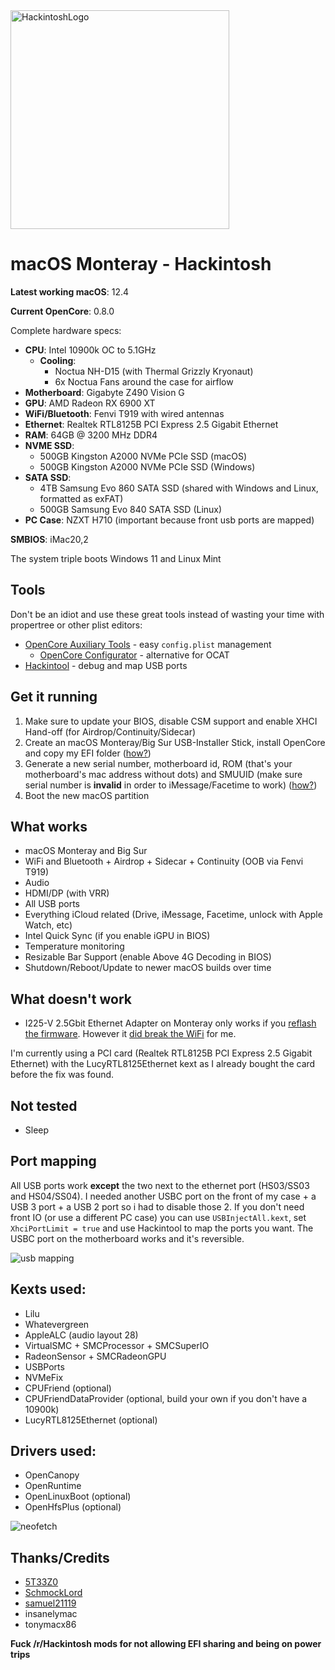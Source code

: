 <img src="https://i.imgur.com/foW4AcU.jpg" height="350" title="HackintoshLogo">

# macOS Monteray - Hackintosh

**Latest working macOS**: 12.4

**Current OpenCore**: 0.8.0

Complete hardware specs:
- **CPU**: Intel 10900k OC to 5.1GHz
	- **Cooling**: 
		- Noctua NH-D15 (with Thermal Grizzly Kryonaut) 
		- 6x Noctua Fans around the case for airflow
- **Motherboard**: Gigabyte Z490 Vision G
- **GPU**: AMD Radeon RX 6900 XT
- **WiFi/Bluetooth**: Fenvi T919 with wired antennas
- **Ethernet**: Realtek RTL8125B PCI Express 2.5 Gigabit Ethernet
- **RAM**: 64GB @ 3200 MHz DDR4
- **NVME SSD**: 
	- 500GB Kingston A2000 NVMe PCIe SSD (macOS)
	- 500GB Kingston A2000 NVMe PCIe SSD (Windows)
- **SATA SSD**: 
	- 4TB Samsung Evo 860 SATA SSD (shared with Windows and Linux, formatted as exFAT)
	- 500GB Samsung Evo 840 SATA SSD (Linux)
- **PC Case**: NZXT H710 (important because front usb ports are mapped)

**SMBIOS**: iMac20,2

The system triple boots Windows 11 and Linux Mint

## Tools
Don't be an idiot and use these great tools instead of wasting your time with propertree or other plist editors:
- [OpenCore Auxiliary Tools](https://github.com/ic005k/QtOpenCoreConfig) - easy `config.plist` management
	- [OpenCore Configurator](https://mackie100projects.altervista.org/download-opencore-configurator/) - alternative for OCAT
- [Hackintool](https://github.com/headkaze/Hackintool/releases) - debug and map USB ports

## Get it running
1. Make sure to update your BIOS, disable CSM support and enable XHCI Hand-off (for Airdrop/Continuity/Sidecar)
2. Create an macOS Monteray/Big Sur USB-Installer Stick, install OpenCore and copy my EFI folder ([how?](https://github.com/SchmockLord/Hackintosh-Intel-i9-10900k-Gigabyte-Z490-Vision-D#installation-notes))
3. Generate a new serial number, motherboard id, ROM (that's your motherboard's mac address without dots) and SMUUID (make sure serial number is **invalid** in order to iMessage/Facetime to work) ([how?](https://dortania.github.io/OpenCore-Install-Guide/config.plist/comet-lake.html#platforminfo))
4. Boot the new macOS partition

## What works
- macOS Monteray and Big Sur
- WiFi and Bluetooth + Airdrop + Sidecar + Continuity (OOB via Fenvi T919)
- Audio
- HDMI/DP (with VRR)
- All USB ports
- Everything iCloud related (Drive, iMessage, Facetime, unlock with Apple Watch, etc)
- Intel Quick Sync (if you enable iGPU in BIOS)
- Temperature monitoring
- Resizable Bar Support (enable Above 4G Decoding in BIOS)
- Shutdown/Reboot/Update to newer macOS builds over time

## What doesn't work
- I225-V 2.5Gbit Ethernet Adapter on Monteray only works if you [reflash the firmware](https://github.com/5T33Z0/Gigabyte-Z490-Vision-G-Hackintosh-OpenCore/blob/main/I225-V_FIX.md). However it [did break the WiFi](https://github.com/5T33Z0/Gigabyte-Z490-Vision-G-Hackintosh-OpenCore/issues/17) for me.

I'm currently using a PCI card (Realtek RTL8125B PCI Express 2.5 Gigabit Ethernet) with the LucyRTL8125Ethernet kext as I already bought the card before the fix was found.

## Not tested
- Sleep

## Port mapping
All USB ports work **except** the two next to the ethernet port (HS03/SS03 and HS04/SS04). I needed another USBC port on the front of my case + a USB 3 port + a USB 2 port so i had to disable those 2. If you don't need front IO (or use a different PC case) you can use `USBInjectAll.kext`, set `XhciPortLimit = true` and use Hackintool to map the ports you want.
The USBC port on the motherboard works and it's reversible.

![usb mapping](https://i.imgur.com/MlT8SOk.png "usb mapping")

## Kexts used:
- Lilu
- Whatevergreen
- AppleALC (audio layout 28)
- VirtualSMC + SMCProcessor + SMCSuperIO
- RadeonSensor + SMCRadeonGPU
- USBPorts
- NVMeFix
- CPUFriend (optional)
- CPUFriendDataProvider (optional, build your own if you don't have a 10900k)
- LucyRTL8125Ethernet (optional)

## Drivers used:
- OpenCanopy
- OpenRuntime
- OpenLinuxBoot (optional)
- OpenHfsPlus (optional)

![neofetch](https://i.imgur.com/Y3nMbr4.png)

## Thanks/Credits
- [5T33Z0](https://github.com/5T33Z0/Gigabyte-Z490-Vision-G-Hackintosh-OpenCore)
- [SchmockLord](https://github.com/SchmockLord/Hackintosh-Intel-i9-10900k-Gigabyte-Z490-Vision-D)
- [samuel21119](https://github.com/samuel21119/Intel-i9-10900-Gigabyte-Z490-Vision-G-Hackintosh)
- insanelymac
- tonymacx86

**Fuck /r/Hackintosh mods for not allowing EFI sharing and being on power trips**

